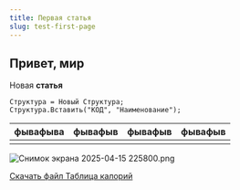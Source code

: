 ```yaml
---
title: Первая статья
slug: test-first-page
---
```


## Привет, мир

Новая **статья**

```bsl
Структура = Новый Структура;
Структура.Вставить("КОД", "Наименование");
```

| фывафыва | фывафыв | фывафыв | фывафыв |
| -------- | ------- | ------- | ------- |
|  |  |  |  |

![Снимок экрана 2025-04-15 225800.png](https://sinenikolsky.ru/s/QEWSKmHn7HKGJX4/download?path=%2F2025%2F04%2F15&files=89f0531f-2689-49f4-94a4-df692f52d22c.png)

[Скачать файл Таблица калорий](https://sinenikolsky.ru/s/QEWSKmHn7HKGJX4/download?path=%2F2025%2F04%2F15&files=5ad60fd2-8fce-4a35-b31a-9e91d8317d75.pdf)